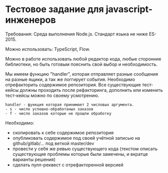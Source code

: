 # Тестовое задание для javascript-инженеров

Требования: Среда выполнения Node.js. Стандарт языка не ниже ES-2015.

Можно использовать: TypeScript, Flow.

Можно в работе использовать любой редактор кода, любые сторонние библиотеки, но быть готовым пояснить свой выбор и
необходимость.

Мы имеем функцию "handler", которая отправляет разные сообщения на разные ящики, а так же логгирует события. Необходимо
отрефакторить содержимое репозитория. Все существующие тест-кейсы должны проходить после рефакторинга, дополнить или
изменить тест-кейсы можно по своему усмотрению.

```
handler - функция которая принимает 2 числовых аргумента.
- s - число успешно-обработаных заказов
- f - число заказов которые не прошли обработку
```

Необходимо:

* скопировать к себе содержимое репозитория
* опубликовать содержимое под своей учётной записью на github/gitlab/... под веткой master/dev
* провести у себя же ревью существующего кода (текстом описать существующие проблемы которые были замечены, и вкратце
  варианты решения)
* сделать пулл-реквест c отрефакторенной версией
